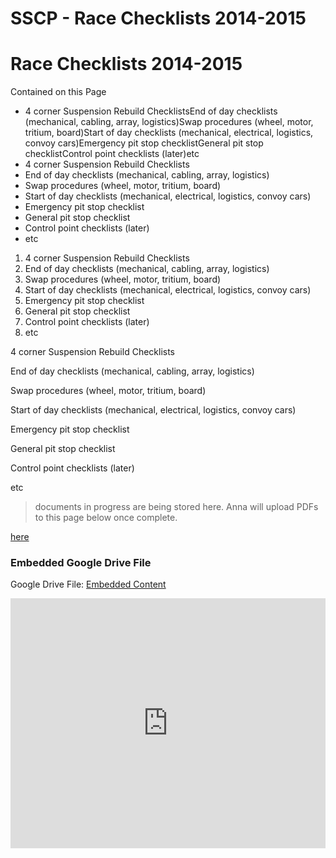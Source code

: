 # SSCP - Race Checklists 2014-2015

# Race Checklists 2014-2015

Contained on this Page

* 4 corner Suspension Rebuild ChecklistsEnd of day checklists (mechanical, cabling, array, logistics)Swap procedures (wheel, motor, tritium, board)Start of day checklists (mechanical, electrical, logistics, convoy cars)Emergency pit stop checklistGeneral pit stop checklistControl point checklists (later)etc
* 4 corner Suspension Rebuild Checklists
* End of day checklists (mechanical, cabling, array, logistics)
* Swap procedures (wheel, motor, tritium, board)
* Start of day checklists (mechanical, electrical, logistics, convoy cars)
* Emergency pit stop checklist
* General pit stop checklist
* Control point checklists (later)
* etc

1. 4 corner Suspension Rebuild Checklists
2. End of day checklists (mechanical, cabling, array, logistics)
3. Swap procedures (wheel, motor, tritium, board)
4. Start of day checklists (mechanical, electrical, logistics, convoy cars)
5. Emergency pit stop checklist
6. General pit stop checklist
7. Control point checklists (later)
8. etc

4 corner Suspension Rebuild Checklists

End of day checklists (mechanical, cabling, array, logistics)

Swap procedures (wheel, motor, tritium, board)

Start of day checklists (mechanical, electrical, logistics, convoy cars)

Emergency pit stop checklist

General pit stop checklist

Control point checklists (later)

etc

> documents in progress are being stored here. Anna will upload PDFs to this page below once complete.

[ here](https://www.dropbox.com/sh/85h52rlancgmm88/AACWmYTuOJ99iUtSGt4YPTiGa?dl=0)

[](https://drive.google.com/folderview?id=1uvYYWN8oAwuni97d4eIdWNgI2Fe3lzKZ)

### Embedded Google Drive File

Google Drive File: [Embedded Content](https://drive.google.com/embeddedfolderview?id=1uvYYWN8oAwuni97d4eIdWNgI2Fe3lzKZ#list)

<iframe width="100%" height="400" src="https://drive.google.com/embeddedfolderview?id=1uvYYWN8oAwuni97d4eIdWNgI2Fe3lzKZ#list" frameborder="0"></iframe>

